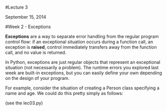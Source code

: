 #Lecture 3 

September 15, 2014

#Week 2 - Exceptions

**Exceptions** are a way to separate error handling from the regular program control flow: if an exceptional situation occurs during a function call, an exception is **raised**, control immediately transfers away from the function call, and no value is returned.

In Python, exceptions are just regular objects that represent an exceptional situation (not necessarily a problem). The runtime errors you explored last week are built-in exceptions, but you can easily define your own depending on the design of your program.

For example, consider the situation of creating a Person class specifying a name and age. We could do this pretty simply as follows:

(see the lec03.py)